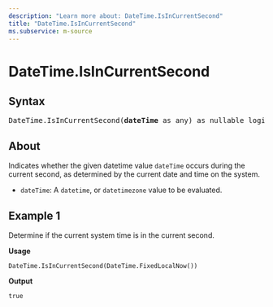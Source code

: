 ```yaml
---
description: "Learn more about: DateTime.IsInCurrentSecond"
title: "DateTime.IsInCurrentSecond"
ms.subservice: m-source
---
```

# DateTime.IsInCurrentSecond

## Syntax

<pre>
DateTime.IsInCurrentSecond(<b>dateTime</b> as any) as nullable logical
</pre>
  
## About

Indicates whether the given datetime value `dateTime` occurs during the current second, as determined by the current date and time on the system.

* `dateTime`: A `datetime`, or `datetimezone` value to be evaluated.

## Example 1

Determine if the current system time is in the current second.

**Usage**

```powerquery-m
DateTime.IsInCurrentSecond(DateTime.FixedLocalNow())
```

**Output**

`true`
